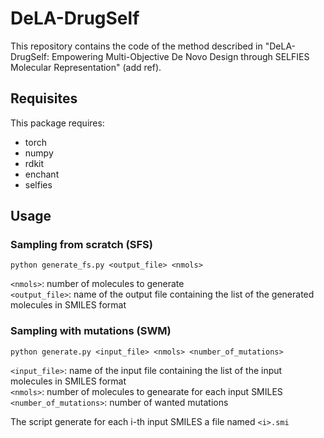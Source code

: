 # DeLA-DrugSelf
This repository contains the code of the method described in "DeLA-DrugSelf: Empowering Multi-Objective De Novo Design through SELFIES Molecular Representation" (add ref).

## Requisites

This package requires:
* torch
* numpy
* rdkit
* enchant
* selfies

## Usage

### Sampling from scratch (SFS)

`python generate_fs.py <output_file> <nmols>`

`<nmols>`: number of molecules to generate\
`<output_file>`: name of the output file containing the list of the generated molecules in SMILES format

### Sampling with mutations (SWM)

`python generate.py <input_file> <nmols> <number_of_mutations>`

`<input_file>`: name of the input file containing the list of the input molecules in SMILES format\
`<nmols>`: number of molecules to genearate for each input SMILES\
`<number_of_mutations>`: number of wanted mutations

The script generate for each i-th input SMILES a file named `<i>.smi`

